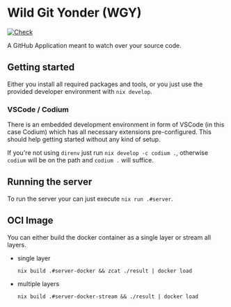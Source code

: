 # Wild Git Yonder (WGY)

[![Check](https://github.com/Eastwooder/wild-git-yonder/actions/workflows/check.yaml/badge.svg)](https://github.com/Eastwooder/wild-git-yonder/actions/workflows/check.yaml)

A GitHub Application meant to watch over your source code.

## Getting started

Either you install all required packages and tools, or you just use the
provided developer environment with `nix develop`.

### VSCode / Codium

There is an embedded development environment in form of VSCode
(in this case Codium) which has all necessary extensions pre-configured.
This should help getting started without any kind of setup.

If you're not using `direnv` just run `nix develop -c codium .`,
otherwise `codium` will be on the path and `codium .` will suffice.

## Running the server

To run the server your can just execute `nix run .#server`.

## OCI Image

You can either build the docker container as a single layer or stream all layers.

- single layer

  ```shell
  nix build .#server-docker && zcat ./result | docker load
  ```

- multiple layers

  ```shell
  nix build .#server-docker-stream && ./result | docker load
  ```
